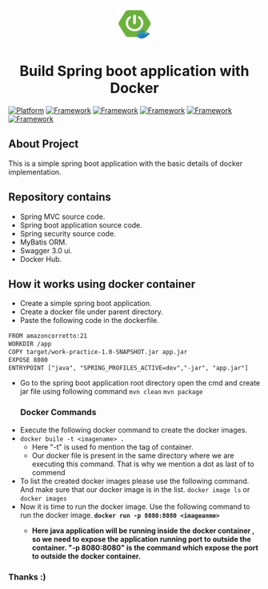 <p align="center">
	<img width="70" height="70" src="spring_docker.png" alt="Spring boot">
  <h1 align="center">Build Spring boot application with Docker</h1>
</p>

[![Platform](https://img.shields.io/badge/Java-21%2B-red)](https://docs.aws.amazon.com/corretto/latest/corretto-21-ug/downloads-list.html)
[![Framework](https://img.shields.io/badge/Spring%20Boot-3.3.1-green)](https://spring.io/projects/spring-boot)
[![Framework](https://img.shields.io/badge/Spring%20Security-6.3.1-green)](https://spring.io/projects/spring-security)
[![Framework](https://img.shields.io/badge/MyBatis-3.0.0-red)](https://mybatis.org/mybatis-3/)
[![Framework](https://img.shields.io/badge/Swagger-3.0.0-green)](https://swagger.io/)
[![Framework](https://img.shields.io/badge/Docker-26.0.0-blue)](https://www.docker.com/)

## About Project 
This is a simple spring boot application with the basic details of docker implementation.

## Repository contains 

* Spring MVC source code.
* Spring boot application source code.
* Spring security source code.
* MyBatis ORM.
* Swagger 3.0 ui.
* Docker Hub.

## How it works using docker container 

* Create a simple spring boot application.
* Create a docker file under parent directory.
* Paste the following code in the dockerfile.

```
FROM amazoncorretto:21
WORKDIR /app
COPY target/work-practice-1.0-SNAPSHOT.jar app.jar
EXPOSE 8080
ENTRYPOINT ["java", "SPRING_PROFILES_ACTIVE=dev","-jar", "app.jar"]
```

* Go to the spring boot application root directory open the cmd and create jar file using following command
```mvn clean```
```mvn package```
   ### Docker Commands
* Execute the following docker command to create the docker images.<br>
* ```docker buile -t <imagename> .```
  * Here "-t" is used fo mention the tag of container.
  * Our docker file is present in the same directory where we are executing this command. That is why we mention a dot as last of to commend
* To list the created docker images please use the following command. And make sure that our docker image is in the list.
  ```docker image ls``` or
  ```docker images```
* Now it is time to run the docker image. Use the following command to run the docker image.<b>
  ```docker run -p 8080:8080 <imageanme>```
  * Here java application will be running inside the docker container , so we need to expose the application running port to outside the container. "-p 8080:8080" is the command which expose the port to outside the docker container.
### Thanks :)